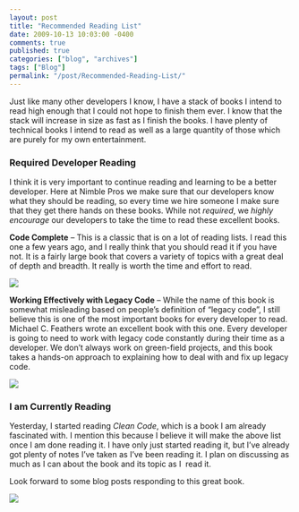```yaml
---
layout: post
title: "Recommended Reading List"
date: 2009-10-13 10:03:00 -0400
comments: true
published: true
categories: ["blog", "archives"]
tags: ["Blog"]
permalink: "/post/Recommended-Reading-List/"
---
```

<!-- more -->

<p>Just like many other developers I know, I have a stack of books I intend to read high enough that I could not hope to finish them ever. I know that the stack will increase in size as fast as I finish the books. I have plenty of technical books I intend to read as well as a large quantity of those which are purely for my own entertainment.</p>
<h3>Required Developer Reading</h3>
<p>I think it is very important to continue reading and learning to be a better developer. Here at Nimble Pros we make sure that our developers know what they should be reading, so every time we hire someone I make sure that they get there hands on these books. While not <em>required</em>, we <em>highly encourage</em> our developers to take the time to read these excellent books.</p>
<p><strong>Code Complete</strong> – This is a classic that is on a lot of reading lists. I read this one a few years ago, and I really think that you should read it if you have not. It is a fairly large book that covers a variety of topics with a great deal of depth and breadth. It really is worth the time and effort to read.</p>
<p><a href="http://www.amazon.com/gp/product/0735619670/ref=as_li_ss_il?ie=UTF8&amp;tag=breenrsblo-20&amp;linkCode=as2&amp;camp=217145&amp;creative=399369&amp;creativeASIN=0735619670"><img border="0" src="http://ws.assoc-amazon.com/widgets/q?_encoding=UTF8&amp;Format=_SL160_&amp;ASIN=0735619670&amp;MarketPlace=US&amp;ID=AsinImage&amp;WS=1&amp;tag=breenrsblo-20&amp;ServiceVersion=20070822"></a><img src="http://www.assoc-amazon.com/e/ir?t=&amp;l=as2&amp;o=1&amp;a=0735619670&amp;camp=217145&amp;creative=399369" width="1" height="1" border="0" alt="" style="border:none !important; margin:0px !important;">
</p>
<p><strong>Working Effectively with Legacy Code</strong> – While the name of this book is somewhat misleading based on people’s definition of “legacy code”, I still believe this is one of the most important books for every developer to read. Michael C. Feathers wrote an excellent book with this one. Every developer is going to need to work with legacy code constantly during their time as a developer. We don’t always work on green-field projects, and this book takes a hands-on approach to explaining how to deal with and fix up legacy code.</p>
<p><a href="http://www.amazon.com/gp/product/0131177052/ref=as_li_ss_il?ie=UTF8&amp;tag=breenrsblo-20&amp;linkCode=as2&amp;camp=217145&amp;creative=399369&amp;creativeASIN=0131177052"><img border="0" src="http://ws.assoc-amazon.com/widgets/q?_encoding=UTF8&amp;Format=_SL160_&amp;ASIN=0131177052&amp;MarketPlace=US&amp;ID=AsinImage&amp;WS=1&amp;tag=breenrsblo-20&amp;ServiceVersion=20070822"></a><img src="http://www.assoc-amazon.com/e/ir?t=&amp;l=as2&amp;o=1&amp;a=0131177052&amp;camp=217145&amp;creative=399369" width="1" height="1" border="0" alt="" style="border:none !important; margin:0px !important;">
</p>
<h3>I am Currently Reading</h3>
<p>Yesterday, I started reading <em>Clean Code</em>, which is a book I am already fascinated with. I mention this because I believe it will make the above list once I am done reading it. I have only just started reading it, but I’ve already got plenty of notes I’ve taken as I’ve been reading it. I plan on discussing as much as I can about the book and its topic as I&nbsp; read it.</p>
<p>Look forward to some blog posts responding to this great book.</p>
<p><a href="http://www.amazon.com/gp/product/0132350882/ref=as_li_ss_il?ie=UTF8&amp;tag=breenrsblo-20&amp;linkCode=as2&amp;camp=217145&amp;creative=399369&amp;creativeASIN=0132350882"><img border="0" src="http://ws.assoc-amazon.com/widgets/q?_encoding=UTF8&amp;Format=_SL160_&amp;ASIN=0132350882&amp;MarketPlace=US&amp;ID=AsinImage&amp;WS=1&amp;tag=breenrsblo-20&amp;ServiceVersion=20070822"></a><img src="http://www.assoc-amazon.com/e/ir?t=&amp;l=as2&amp;o=1&amp;a=0132350882&amp;camp=217145&amp;creative=399369" width="1" height="1" border="0" alt="" style="border:none !important; margin:0px !important;">
</p>
